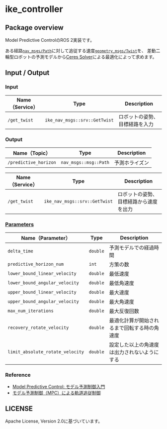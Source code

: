 # ike_controller

## Package overview
Model Predictive ControlのROS 2実装です。

ある経路[`nav_msgs/Path`](http://docs.ros.org/en/noetic/api/nav_msgs/html/msg/Path.html)に対して追従する速度[`geometry_msgs/Twist`](http://docs.ros.org/en/melodic/api/geometry_msgs/html/msg/Twist.html)を、
差動二輪型ロボットの予測モデルから[Ceres Solver](https://github.com/ceres-solver/ceres-solver)による最適化によって求めます。

## Input / Output

### Input

| **Name（Service）** | **Type**                                          | **Description**                             | 
| ------------- | --------------------------------------------- | --------------------------------------- | 
| `/get_twist`          | `ike_nav_msgs::srv::GetTwist`                  | ロボットの姿勢、目標経路を入力         | 

### Output

| **Name（Topic）**        | **Type**                                 | **Description**                                      | 
| -------------------- | ------------------------------------ | ------------------------------------------------ | 
| `/predictive_horizon`          | `nav_msgs::msg::Path`                  | 予測ホライズン         | 

| **Name（Service）** | **Type**                                          | **Description**                             | 
| ------------- | --------------------------------------------- | --------------------------------------- | 
| `/get_twist`          | `ike_nav_msgs::srv::GetTwist`                  | ロボットの姿勢、目標経路から速度を出力         | 

### [Parameters](../ike_nav_parameters/config/ike_controller_parameter.yaml)

| **Name（Parameter）**   | **Type**        | **Description**            | 
| ------------------- | ----------- | ---------------------- | 
| `delta_time`           | `double` | 予測モデルでの経過時間           | 
| `predictive_horizon_num`           | `int` | 方策の数           | 
| `lower_bound_linear_velocity`           | `double` | 最低速度           | 
| `lower_bound_angular_velocity`           | `double` | 最低角速度           | 
| `upper_bound_linear_velocity`           | `double` | 最大速度           | 
| `upper_bound_angular_velocity`           | `double` | 最大角速度           | 
| `max_num_iterations`           | `double` | 最大反復回数           | 
| `recovery_rotate_velocity`           | `double` | 最適化計算が開始されるまで回転する時の角速度           | 
| `limit_absolute_rotate_velocity`           | `double` | 設定した以上の角速度は出力されないようにする           | 

### Reference

* [Model Predictive Control: モデル予測制御入門](https://myenigma.hatenablog.com/entry/2016/07/25/214014)
* [モデル予測制御（MPC）による軌道追従制御](https://qiita.com/taka_horibe/items/47f86e02e2db83b0c570)

## LICENSE

Apache License, Version 2.0に基づいています。
